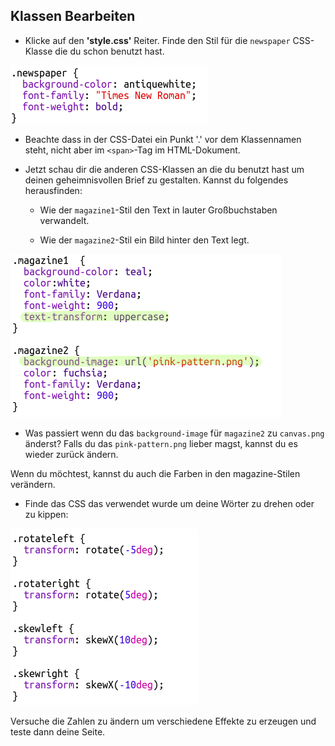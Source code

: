 ## Klassen Bearbeiten

+ Klicke auf den **'style.css'** Reiter. Finde den Stil für die `newspaper` CSS-Klasse die du schon benutzt hast.

![Screenshot](images/letter-newspaper.png)

+ Beachte dass in der CSS-Datei ein Punkt '.' vor dem Klassennamen steht, nicht aber im `<span>`-Tag im HTML-Dokument.

+ Jetzt schau dir die anderen CSS-Klassen an die du benutzt hast um deinen geheimnisvollen Brief zu gestalten. Kannst du folgendes herausfinden:
    
    + Wie der `magazine1`-Stil den Text in lauter Großbuchstaben verwandelt.
    
    + Wie der `magazine2`-Stil ein Bild hinter den Text legt.

![Screenshot](images/letter-magazines.png)

+ Was passiert wenn du das `background-image` für `magazine2` zu `canvas.png` änderst? Falls du das `pink-pattern.png` lieber magst, kannst du es wieder zurück ändern. 

Wenn du möchtest, kannst du auch die Farben in den magazine-Stilen verändern.

+ Finde das CSS das verwendet wurde um deine Wörter zu drehen oder zu kippen:

![Screenshot](images/letter-rotate-skew.png)

Versuche die Zahlen zu ändern um verschiedene Effekte zu erzeugen und teste dann deine Seite.